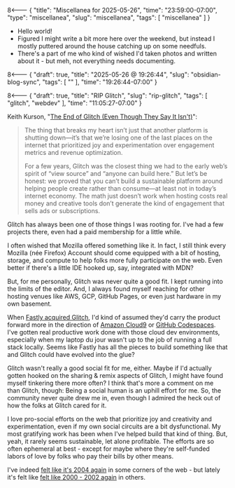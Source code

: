 8<--- { "title": "Miscellanea for 2025-05-26", "time": "23:59:00-07:00", "type": "miscellanea", "slug": "miscellanea", "tags": [ "miscellanea" ] }

- Hello world!
- Figured I might write a bit more here over the weekend, but instead I mostly puttered around the house catching up on some needfuls.
- There's a part of me who kind of wished I'd taken photos and written about it - but meh, not everything needs documenting.

8<--- { "draft": true, "title": "2025-05-26 @ 19:26:44", "slug": "obsidian-blog-sync", "tags": [ "" ], "time": "19:26:44-07:00" }



8<--- { "draft": true, "title": "RIP Glitch", "slug": "rip-glitch", "tags": [ "glitch", "webdev" ], "time": "11:05:27-07:00" }

Keith Kurson, "[The End of Glitch (Even Though They Say It Isn't)](https://blog.keith.is/blog/the-end-of-glitch-even-though-they-say-it-isnt/)":

> The thing that breaks my heart isn’t just that another platform is shutting down—it’s that we’re losing one of the last places on the internet that prioritized joy and experimentation over engagement metrics and revenue optimization.
> 
> For a few years, Glitch was the closest thing we had to the early web’s spirit of “view source” and “anyone can build here.” But let’s be honest: we proved that you can’t build a sustainable platform around helping people create rather than consume—at least not in today’s internet economy. The math just doesn’t work when hosting costs real money and creative tools don’t generate the kind of engagement that sells ads or subscriptions.

Glitch has always been one of those things I was rooting for. I've had a few projects there, even had a paid membership for a little while.

I often wished that Mozilla offered something like it. In fact, I still think every Mozilla (née Firefox) Account should come equipped with a bit of hosting, storage, and compute to help folks more fully participate on the web. Even better if there's a little IDE hooked up, say, integrated with MDN?

But, for me personally, Glitch was never quite a good fit. I kept running into the limits of the editor. And, I always found myself reaching for other hosting venues like AWS, GCP, GitHub Pages, or even just hardware in my own basement.

When [Fastly acquired Glitch](https://www.fastly.com/press/press-releases/fastly-announces-acquisition-of-glitch), I'd kind of assumed they'd carry the product forward more in the direction of [Amazon Cloud9](https://aws.amazon.com/cloud9/) or [GitHub Codespaces](https://github.com/features/codespaces). I've gotten real productive work done with those cloud dev environments, especially when my laptop du jour wasn't up to the job of running a full stack locally. Seems like Fastly has all the pieces to build something like that and Glitch could have evolved into the glue?

Glitch wasn't really a good social fit for me, either. Maybe if I'd actually gotten hooked on the sharing & remix aspects of Glitch, I might have found myself tinkering there more often? I think that's more a comment on me than Glitch, though: Being a social human is an uphill effort for me. So, the community never quite drew me in, even though I admired the heck out of how the folks at Glitch cared for it.

I love pro-social efforts on the web that prioritize joy and creativity and experimentation, even if my own social circuits are a bit dysfunctional. My most gratifying work has been when I've helped build that kind of thing. But, yeah, it rarely seems sustainable, let alone profitable. The efforts are so often ephemeral at best - except for maybe where they're self-funded labors of love by folks who pay their bills by other means.

I've indeed [felt like it's 2004 again](https://www.anildash.com/2024/10/15/its-2004-again/) in some corners of the web - but lately it's felt like [felt like 2000 - 2002 again](https://en.wikipedia.org/wiki/Dot-com_bubble) in others. 
